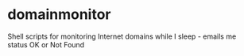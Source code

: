 # domainmonitor
Shell scripts for monitoring Internet domains while I sleep - emails me status OK or Not Found
